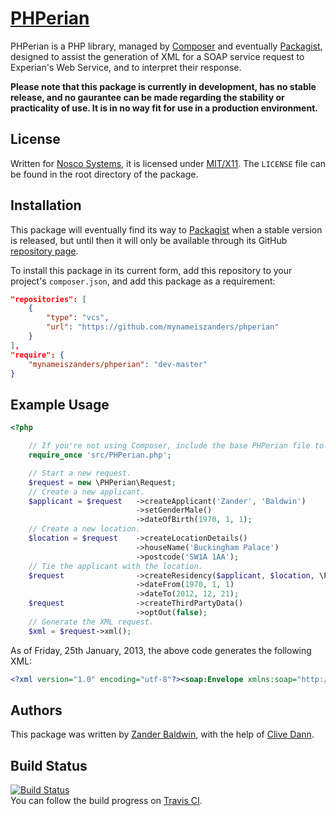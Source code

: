 # [PHPerian](https://github.com/mynameiszanders/phperian)

PHPerian is a PHP library, managed by [Composer](http://getcomposer.org) and eventually [Packagist](https://packagist.org/), designed to assist the generation of XML for a SOAP service request to Experian's Web Service, and to interpret their response.

**Please note that this package is currently in development, has no stable release, and no gaurantee can be made
regarding the stability or practicality of use. It is in no way fit for use in a production environment.**

License
-------

Written for [Nosco Systems](http://nosco-systems.co.uk), it is licensed under [MIT/X11](http://j.mp/mit-license). The
`LICENSE` file can be found in the root directory of the package.

Installation
------------

This package will eventually find its way to [Packagist](https://packagist.org/) when a stable version is released, but
until then it will only be available through its GitHub [repository page][repo].

To install this package in its current form, add this repository to your project's `composer.json`, and add this package
as a requirement:

```json
"repositories": [
    {
        "type": "vcs",
        "url": "https://github.com/mynameiszanders/phperian"
    }
],
"require": {
    "mynameiszanders/phperian": "dev-master"
}
```

Example Usage
-------------

```php
<?php

    // If you're not using Composer, include the base PHPerian file to autoload the classes for you.
    require_once 'src/PHPerian.php';

    // Start a new request.
    $request = new \PHPerian\Request;
    // Create a new applicant.
    $applicant = $request   ->createApplicant('Zander', 'Baldwin')
                            ->setGenderMale()
                            ->dateOfBirth(1970, 1, 1);
    // Create a new location.
    $location = $request    ->createLocationDetails()
                            ->houseName('Buckingham Palace')
                            ->postcode('SW1A 1AA');
    // Tie the applicant with the location.
    $request                ->createResidency($applicant, $location, \PHPerian::LOCATION_CURRENT)
                            ->dateFrom(1970, 1, 1)
                            ->dateTo(2012, 12, 21);
    $request                ->createThirdPartyData()
                            ->optOut(false);
    // Generate the XML request.
    $xml = $request->xml();
```

As of Friday, 25th January, 2013, the above code generates the following XML:

```xml
<?xml version="1.0" encoding="utf-8"?><soap:Envelope xmlns:soap="http://schemas.xmlsoap.org/soap/envelope/" xmlns:xsi="http://www.w3.org/2001/XMLSchema-instance" xmlns:xsd="http://www.w3.org/2001/XMLSchema" xmlns:wsse="http://docs.oasis-open.org/wss/2004/01/oasis-200401-wss-wssecurity-secext-1.0.xsd" xmlns:wsu="http://docs.oasis-open.org/wss/2004/01/oasis-200401-wss-wssecurity-utility-1.0.xsd"><soap:Header><wsse:Security><wsse:BinarySecurityToken ValueType="ExperianWASP" EncodingType="wsse:Base64Binary" wsu:Id="SecurityToken">{{BinarySecurityToken}}</wsse:BinarySecurityToken></wsse:Security></soap:Header><soap:Body><ns2:Interactive xmlns:ns2="http://www.uk.experian.com/experian/wbsv/peinteractive/v100"><ns1:Root xmlns:ns1="http://schemas.microsoft.com/BizTalk/2003/Any"><ns0:Input xmlns:ns0="http://schema.uk.experian.com/experian/cems/msgs/v1.7/ConsumerData"><Applicant><ApplicantIdentifier>1</ApplicantIdentifier><Name><Forename>Zander</Forename><Surname>Baldwin</Surname></Name><Gender>M</Gender><DateOfBirth><CCYY>1970</CCYY><MM>01</MM><DD>01</DD></DateOfBirth></Applicant><Location><LocationIdentifier>1</LocationIdentifier><UKLocation><HouseName>Buckingham Palace</HouseName></UKLocation></Location><Residency><ApplicantIdentifier>1</ApplicantIdentifier><LocationIdentifier>1</LocationIdentifier><LocationCode>01</LocationCode><ResidencyDateFrom><CCYY>1970</CCYY><MM>01</MM><DD>01</DD></ResidencyDateFrom><ResidencyDateTo><CCYY>2012</CCYY><MM>12</MM><DD>21</DD></ResidencyDateTo></Residency><ThirdPartyData><OptOut>N</OptOut></ThirdPartyData></ns0:Input></ns1:Root></ns2:Interactive></soap:Body></soap:Envelope>
```

Authors
-------

This package was written by [Zander Baldwin](http://mynameiszanders.github.com), with the help of [Clive Dann](https://github.com/clivedann).

Build Status
------------

[![Build Status](https://travis-ci.org/mynameiszanders/phperian.png?branch=develop)][travisbuild]<br />
You can follow the build progress on [Travis CI](https://travis-ci.org/mynameiszanders/phperian).

[repo]: https://github.com/mynameiszanders/phperian "PHPerian GitHub repository"
[travisbuild]: https://travis-ci.org/mynameiszanders/phperian "Build Status on Travis CI"